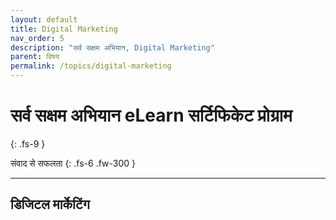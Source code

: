 ```yaml
---
layout: default
title: Digital Marketing
nav_order: 5
description: "सर्व सक्षम अभियान, Digital Marketing"
parent: विषय
permalink: /topics/digital-marketing
---
```


# सर्व सक्षम अभियान eLearn सर्टिफिकेट प्रोग्राम
{: .fs-9 }

संवाद से सफलता
{: .fs-6 .fw-300 }

---

## डिजिटल मार्केटिंग
